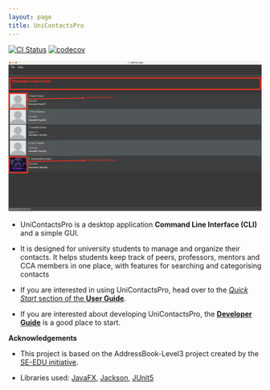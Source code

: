 ```yaml
---
layout: page
title: UniContactsPro
---
```


[![CI Status](https://github.com/se-edu/addressbook-level3/workflows/Java%20CI/badge.svg)](https://github.com/se-edu/addressbook-level3/actions)
[![codecov](https://codecov.io/gh/se-edu/addressbook-level3/branch/master/graph/badge.svg)](https://codecov.io/gh/se-edu/addressbook-level3)

![Ui](images/Ui.png)

* UniContactsPro is a desktop application **Command Line Interface (CLI)** and a simple GUI.
* It is designed for university students to manage and organize their contacts. It helps students keep track of peers, professors, mentors and CCA members in one place, with features for searching and categorising contacts

* If you are interested in using UniContactsPro, head over to the [_Quick Start_ section of the **User Guide**](UserGuide.html#quick-start).
* If you are interested about developing UniContactsPro, the [**Developer Guide**](DeveloperGuide.html) is a good place to start.


**Acknowledgements**
* This project is based on the AddressBook-Level3 project created by the [SE-EDU initiative](https://se-education.org).

* Libraries used: [JavaFX](https://openjfx.io/), [Jackson](https://github.com/FasterXML/jackson), [JUnit5](https://github.com/junit-team/junit5)
